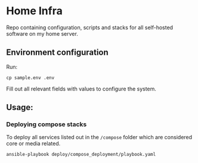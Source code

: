 # Home Infra

Repo containing configuration, scripts and stacks for all self-hosted software on my home server.

## Environment configuration

Run:
```
cp sample.env .env
```

Fill out all relevant fields with values to configure the system.

## Usage:

### Deploying compose stacks

To deploy all services listed out in the `/compose` folder which are considered core or media related.

```sh
ansible-playbook deploy/compose_deployment/playbook.yaml
```